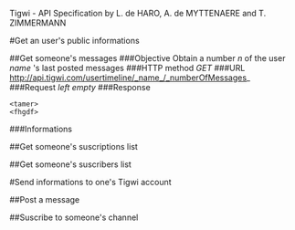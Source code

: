 ﻿Tigwi - API Specification by L. de HARO, A. de MYTTENAERE and T. ZIMMERMANN 

#Get an user's public informations

##Get someone's messages
###Objective
Obtain a number _n_ of the user _name_ 's last posted messages
###HTTP method
*GET*
###URL
http://api.tigwi.com/usertimeline/_name_/_numberOfMessages_
###Request
_left empty_
###Response

    <tamer>
    <fhgdf>

###Informations

##Get someone's suscriptions list

##Get someone's suscribers list


#Send informations to one's Tigwi account

##Post a message

##Suscribe to someone's  channel